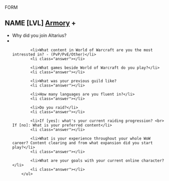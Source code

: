 

FORM


<div class="class-no-caps-no-space toggle" id="name">
		<h2>NAME [LVL] <a href="https://worldofwarcraft.com/en-gb/character/burning-legion/NAME" target="_blank">Armory</a> <span>+</span></h2>
	</div>
		<ul class="NAME class-no-caps-no-space">
			<li>Why did you join Altarius?
			<li class="answer"></li>

			<li>What content in World of Warcraft are you the most intressted in? - (PvP/PvE/Other)</li>
			<li class="answer"></li>

			<li>What games beside World of Warcraft do you play?</li>
			<li class="answer"></li>

			<li>What was your previous guild like?
			<li class="answer"></li>

			<li>How many languages are you fluent in?</li>
			<li class="answer"></li>

			<li>Do you raid?</li>
			<li class="answer"></li>

			<li>If [yes]: what's your current raiding progression? <br> If [no]: What is your preferred content</li>
			<li class="answer"></li>

			<li>What is your experience throughout your whole WoW career? Content clearing and from what expansion did you start play?</li>
			<li class="answer"></li>

			<li>What are your goals with your current online character?</li>
			<li class="answer"></li>
		</ul>
